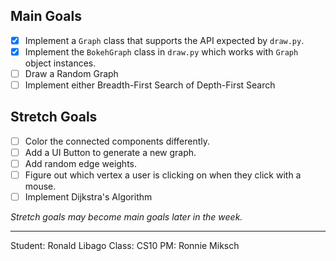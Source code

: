 ## Main Goals

* [X] Implement a `Graph` class that supports the API expected by `draw.py`.
* [X] Implement the `BokehGraph` class in `draw.py` which works with `Graph` object instances.
* [ ] Draw a Random Graph
* [ ] Implement either Breadth-First Search of Depth-First Search

## Stretch Goals

* [ ] Color the connected components differently.
* [ ] Add a UI Button to generate a new graph.
* [ ] Add random edge weights.
* [ ] Figure out which vertex a user is clicking on when they click with a mouse.
* [ ] Implement Dijkstra's Algorithm

*Stretch goals may become main goals later in the week.*

---

Student: Ronald Libago
Class: CS10
PM: Ronnie Miksch